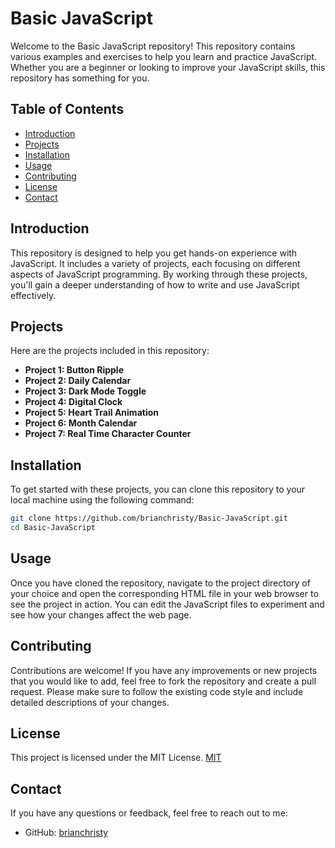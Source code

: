 # Basic JavaScript

Welcome to the Basic JavaScript repository! This repository contains various examples and exercises to help you learn and practice JavaScript. Whether you are a beginner or looking to improve your JavaScript skills, this repository has something for you.

## Table of Contents

- [Introduction](#introduction)
- [Projects](#projects)
- [Installation](#installation)
- [Usage](#usage)
- [Contributing](#contributing)
- [License](#license)
- [Contact](#contact)

## Introduction

This repository is designed to help you get hands-on experience with JavaScript. It includes a variety of projects, each focusing on different aspects of JavaScript programming. By working through these projects, you'll gain a deeper understanding of how to write and use JavaScript effectively.

## Projects

Here are the projects included in this repository:

- **Project 1: Button Ripple** 
- **Project 2: Daily Calendar**
- **Project 3: Dark Mode Toggle**
- **Project 4: Digital Clock**
- **Project 5: Heart Trail Animation**
- **Project 6: Month Calendar**
- **Project 7: Real Time Character Counter**


## Installation

To get started with these projects, you can clone this repository to your local machine using the following command:

```bash
git clone https://github.com/brianchristy/Basic-JavaScript.git
cd Basic-JavaScript
```

## Usage

Once you have cloned the repository, navigate to the project directory of your choice and open the corresponding HTML file in your web browser to see the project in action. You can edit the JavaScript files to experiment and see how your changes affect the web page.

## Contributing

Contributions are welcome! If you have any improvements or new projects that you would like to add, feel free to fork the repository and create a pull request. Please make sure to follow the existing code style and include detailed descriptions of your changes.

## License

This project is licensed under the MIT License.
[MIT](https://choosealicense.com/licenses/mit/)

## Contact

If you have any questions or feedback, feel free to reach out to me:

- GitHub: [brianchristy](https://github.com/brianchristy)
